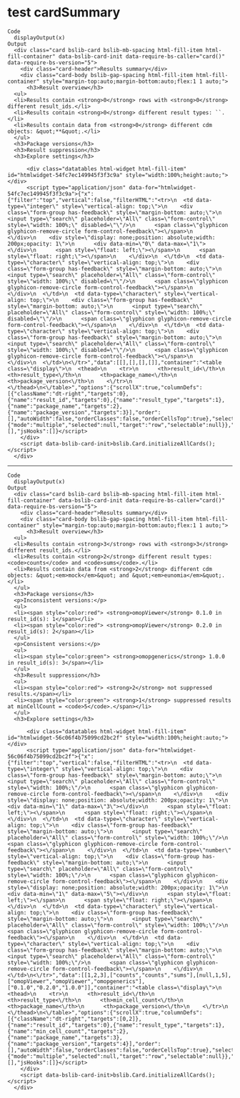 # test cardSummary

    Code
      displayOutput(x)
    Output
      <div class="card bslib-card bslib-mb-spacing html-fill-item html-fill-container" data-bslib-card-init data-require-bs-caller="card()" data-require-bs-version="5">
        <div class="card-header">Results summary</div>
        <div class="card-body bslib-gap-spacing html-fill-item html-fill-container" style="margin-top:auto;margin-bottom:auto;flex:1 1 auto;">
          <h3>Result overview</h3>
      <ul>
      <li>Results contain <strong>0</strong> rows with <strong>0</strong> different result_ids.</li>
      <li>Results contain <strong>0</strong> different result types: ``.</li>
      <li>Results contain data from <strong>0</strong> different cdm objects: &quot;**&quot;.</li>
      </ul>
      <h3>Package versions</h3>
      <h3>Result suppression</h3>
      <h3>Explore settings</h3>
      
          <div class="datatables html-widget html-fill-item" id="htmlwidget-54fc7ec149945f3f3c9a" style="width:100%;height:auto;"></div>
          <script type="application/json" data-for="htmlwidget-54fc7ec149945f3f3c9a">{"x":{"filter":"top","vertical":false,"filterHTML":"<tr>\n  <td data-type=\"integer\" style=\"vertical-align: top;\">\n    <div class=\"form-group has-feedback\" style=\"margin-bottom: auto;\">\n      <input type=\"search\" placeholder=\"All\" class=\"form-control\" style=\"width: 100%;\" disabled=\"\"/>\n      <span class=\"glyphicon glyphicon-remove-circle form-control-feedback\"><\/span>\n    <\/div>\n    <div style=\"display: none;position: absolute;width: 200px;opacity: 1\">\n      <div data-min=\"0\" data-max=\"1\"><\/div>\n      <span style=\"float: left;\"><\/span>\n      <span style=\"float: right;\"><\/span>\n    <\/div>\n  <\/td>\n  <td data-type=\"character\" style=\"vertical-align: top;\">\n    <div class=\"form-group has-feedback\" style=\"margin-bottom: auto;\">\n      <input type=\"search\" placeholder=\"All\" class=\"form-control\" style=\"width: 100%;\" disabled=\"\"/>\n      <span class=\"glyphicon glyphicon-remove-circle form-control-feedback\"><\/span>\n    <\/div>\n  <\/td>\n  <td data-type=\"character\" style=\"vertical-align: top;\">\n    <div class=\"form-group has-feedback\" style=\"margin-bottom: auto;\">\n      <input type=\"search\" placeholder=\"All\" class=\"form-control\" style=\"width: 100%;\" disabled=\"\"/>\n      <span class=\"glyphicon glyphicon-remove-circle form-control-feedback\"><\/span>\n    <\/div>\n  <\/td>\n  <td data-type=\"character\" style=\"vertical-align: top;\">\n    <div class=\"form-group has-feedback\" style=\"margin-bottom: auto;\">\n      <input type=\"search\" placeholder=\"All\" class=\"form-control\" style=\"width: 100%;\" disabled=\"\"/>\n      <span class=\"glyphicon glyphicon-remove-circle form-control-feedback\"><\/span>\n    <\/div>\n  <\/td>\n<\/tr>","data":[[],[],[],[]],"container":"<table class=\"display\">\n  <thead>\n    <tr>\n      <th>result_id<\/th>\n      <th>result_type<\/th>\n      <th>package_name<\/th>\n      <th>package_version<\/th>\n    <\/tr>\n  <\/thead>\n<\/table>","options":{"scrollX":true,"columnDefs":[{"className":"dt-right","targets":0},{"name":"result_id","targets":0},{"name":"result_type","targets":1},{"name":"package_name","targets":2},{"name":"package_version","targets":3}],"order":[],"autoWidth":false,"orderClasses":false,"orderCellsTop":true},"selection":{"mode":"multiple","selected":null,"target":"row","selectable":null}},"evals":[],"jsHooks":[]}</script>
        </div>
        <script data-bslib-card-init>bslib.Card.initializeAllCards();</script>
      </div>

---

    Code
      displayOutput(x)
    Output
      <div class="card bslib-card bslib-mb-spacing html-fill-item html-fill-container" data-bslib-card-init data-require-bs-caller="card()" data-require-bs-version="5">
        <div class="card-header">Results summary</div>
        <div class="card-body bslib-gap-spacing html-fill-item html-fill-container" style="margin-top:auto;margin-bottom:auto;flex:1 1 auto;">
          <h3>Result overview</h3>
      <ul>
      <li>Results contain <strong>3</strong> rows with <strong>3</strong> different result_ids.</li>
      <li>Results contain <strong>2</strong> different result types: <code>counts</code> and <code>sums</code>.</li>
      <li>Results contain data from <strong>2</strong> different cdm objects: &quot;<em>mock</em>&quot; and &quot;<em>eunomia</em>&quot;.</li>
      </ul>
      <h3>Package versions</h3>
      <p>Inconsistent versions:</p>
      <ul>
      <li><span style="color:red"> <strong>omopViewer</strong> 0.1.0 in result_id(s): 1</span></li>
      <li><span style="color:red"> <strong>omopViewer</strong> 0.2.0 in result_id(s): 2</span></li>
      </ul>
      <p>Consistent versions:</p>
      <ul>
      <li><span style="color:green"> <strong>omopgenerics</strong> 1.0.0 in result_id(s): 3</span></li>
      </ul>
      <h3>Result suppression</h3>
      <ul>
      <li><span style="color:red"> <strong>2</strong> not suppressed results.</span></li>
      <li><span style="color:green"> <strong>1</strong> suppressed results at minCellCount = <code>5</code>.</span></li>
      </ul>
      <h3>Explore settings</h3>
      
          <div class="datatables html-widget html-fill-item" id="htmlwidget-56c06f4b75099cd2bc2f" style="width:100%;height:auto;"></div>
          <script type="application/json" data-for="htmlwidget-56c06f4b75099cd2bc2f">{"x":{"filter":"top","vertical":false,"filterHTML":"<tr>\n  <td data-type=\"integer\" style=\"vertical-align: top;\">\n    <div class=\"form-group has-feedback\" style=\"margin-bottom: auto;\">\n      <input type=\"search\" placeholder=\"All\" class=\"form-control\" style=\"width: 100%;\"/>\n      <span class=\"glyphicon glyphicon-remove-circle form-control-feedback\"><\/span>\n    <\/div>\n    <div style=\"display: none;position: absolute;width: 200px;opacity: 1\">\n      <div data-min=\"1\" data-max=\"3\"><\/div>\n      <span style=\"float: left;\"><\/span>\n      <span style=\"float: right;\"><\/span>\n    <\/div>\n  <\/td>\n  <td data-type=\"character\" style=\"vertical-align: top;\">\n    <div class=\"form-group has-feedback\" style=\"margin-bottom: auto;\">\n      <input type=\"search\" placeholder=\"All\" class=\"form-control\" style=\"width: 100%;\"/>\n      <span class=\"glyphicon glyphicon-remove-circle form-control-feedback\"><\/span>\n    <\/div>\n  <\/td>\n  <td data-type=\"number\" style=\"vertical-align: top;\">\n    <div class=\"form-group has-feedback\" style=\"margin-bottom: auto;\">\n      <input type=\"search\" placeholder=\"All\" class=\"form-control\" style=\"width: 100%;\"/>\n      <span class=\"glyphicon glyphicon-remove-circle form-control-feedback\"><\/span>\n    <\/div>\n    <div style=\"display: none;position: absolute;width: 200px;opacity: 1\">\n      <div data-min=\"1\" data-max=\"5\"><\/div>\n      <span style=\"float: left;\"><\/span>\n      <span style=\"float: right;\"><\/span>\n    <\/div>\n  <\/td>\n  <td data-type=\"character\" style=\"vertical-align: top;\">\n    <div class=\"form-group has-feedback\" style=\"margin-bottom: auto;\">\n      <input type=\"search\" placeholder=\"All\" class=\"form-control\" style=\"width: 100%;\"/>\n      <span class=\"glyphicon glyphicon-remove-circle form-control-feedback\"><\/span>\n    <\/div>\n  <\/td>\n  <td data-type=\"character\" style=\"vertical-align: top;\">\n    <div class=\"form-group has-feedback\" style=\"margin-bottom: auto;\">\n      <input type=\"search\" placeholder=\"All\" class=\"form-control\" style=\"width: 100%;\"/>\n      <span class=\"glyphicon glyphicon-remove-circle form-control-feedback\"><\/span>\n    <\/div>\n  <\/td>\n<\/tr>","data":[[1,2,3],["counts","counts","sums"],[null,1,5],["omopViewer","omopViewer","omopgenerics"],["0.1.0","0.2.0","1.0.0"]],"container":"<table class=\"display\">\n  <thead>\n    <tr>\n      <th>result_id<\/th>\n      <th>result_type<\/th>\n      <th>min_cell_count<\/th>\n      <th>package_name<\/th>\n      <th>package_version<\/th>\n    <\/tr>\n  <\/thead>\n<\/table>","options":{"scrollX":true,"columnDefs":[{"className":"dt-right","targets":[0,2]},{"name":"result_id","targets":0},{"name":"result_type","targets":1},{"name":"min_cell_count","targets":2},{"name":"package_name","targets":3},{"name":"package_version","targets":4}],"order":[],"autoWidth":false,"orderClasses":false,"orderCellsTop":true},"selection":{"mode":"multiple","selected":null,"target":"row","selectable":null}},"evals":[],"jsHooks":[]}</script>
        </div>
        <script data-bslib-card-init>bslib.Card.initializeAllCards();</script>
      </div>

